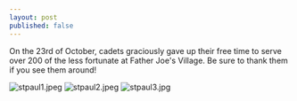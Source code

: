 ```yaml
---
layout: post
published: false
---
```

On the 23rd of October, cadets graciously gave up their free time to serve over 200 of the less fortunate at Father Joe's Village. Be sure to thank them if you see them around!

![stpaul1.jpeg]({{site.baseurl}}/media/stpaul1.jpeg)
![stpaul2.jpeg]({{site.baseurl}}/media/stpaul2.jpeg)
![stpaul3.jpg]({{site.baseurl}}/media/stpaul3.jpg)

